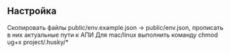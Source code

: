 ## Настройка
Скопировать файлы public/env.example.json -> public/env.json, прописать в них актуальные пути к АПИ
Для mac/linux выполнить команду chmod ug+x project/.husky/*